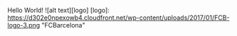 Hello World!
![alt text][logo]
[logo]: https://d302e0npexowb4.cloudfront.net/wp-content/uploads/2017/01/FCB-logo-3.png "FCBarcelona"